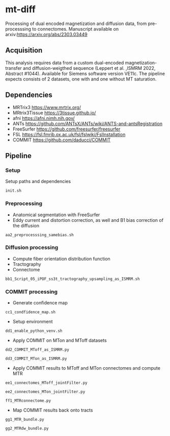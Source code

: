 # mt-diff
Processing of dual encoded magnetization and diffusion data, from pre-processsing to connectomes. Manuscript available on arxiv:https://arxiv.org/abs/2303.03449

## Acquisition
This analysis requires data from a custom dual-encoded magnetization-transfer and diffusion-weigthed sequence (Leppert et al. ,ISMRM 2022, Abstract #1044). Available for Siemens software version VE11c.
The pipeline expects consists of 2 datasets, one with and one without MT saturation.

## Dependencies
- MRTrix3 https://www.mrtrix.org/
- MRtrix3Tissue https://3tissue.github.io/
- afni https://afni.nimh.nih.gov/
- ANTs https://github.com/ANTsX/ANTs/wiki/ANTS-and-antsRegistration
- FreeSurfer https://github.com/freesurfer/freesurfer
- FSL https://fsl.fmrib.ox.ac.uk/fsl/fslwiki/FslInstallation
- COMMIT https://github.com/daducci/COMMIT
  
## Pipeline
### Setup
Setup paths and dependencies

`init.sh`

### Preprocessing
- Anatomical segmentation with FreeSurfer
- Eddy current and distortion correction, as well and B1 bias correction of the diffusion

`aa2_preprocesssing_samebias.sh`

### Diffusion processing
- Compute fiber orientation distribution function
- Tractography
- Connectome

`bb1_Script_05_iPOF_ss3t_tractography_upsampling_as_ISMRM.sh`

### COMMIT processing
- Generate confidence map

`cc1_condfidence_map.sh`

- Setup environment

`dd1_enable_python_venv.sh`

- Apply COMMIT on MTon and MToff datasets

`dd2_COMMIT_MToff_as_ISMRM.py`

`dd3_COMMIT_MTon_as_ISMRM.py`

- Apply COMMIT results to MToff and MTon connectomes and compute MTR

`ee1_connectomes_MToff_jointFilter.py`

`ee2_connectomes_MTon_jointFilter.py`

`ff1_MTRconnectome.py`

- Map COMMIT results back onto tracts

`gg1_MTR_bundle.py`

`gg2_MTRdw_bundle.py`

